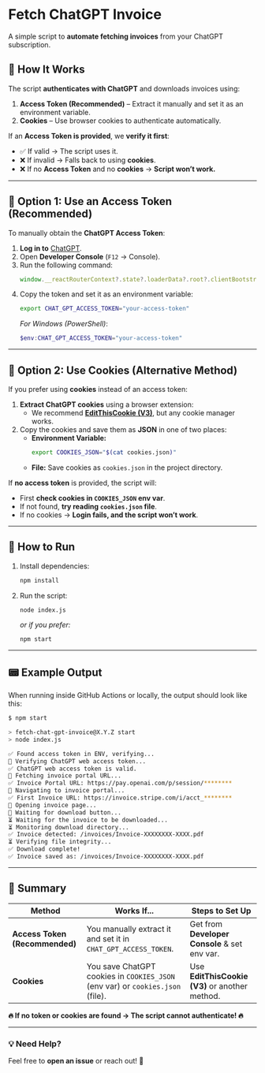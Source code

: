 # **Fetch ChatGPT Invoice**  

A simple script to **automate fetching invoices** from your ChatGPT subscription.  

## **🔹 How It Works**  
The script **authenticates with ChatGPT** and downloads invoices using:  
1. **Access Token (Recommended)** – Extract it manually and set it as an environment variable.  
2. **Cookies** – Use browser cookies to authenticate automatically.  

If an **Access Token is provided**, we **verify it first**:  
- ✅ If valid → The script uses it.  
- ❌ If invalid → Falls back to using **cookies**.  
- ❌ If no **Access Token** and no **cookies** → **Script won’t work.**  

---

## **🔑 Option 1: Use an Access Token (Recommended)**  
To manually obtain the **ChatGPT Access Token**:  
1. **Log in to** [ChatGPT](https://chat.openai.com/).  
2. Open **Developer Console** (`F12` → Console).  
3. Run the following command:  
   ```javascript
   window.__reactRouterContext?.state?.loaderData?.root?.clientBootstrap?.session?.accessToken
   ```
4. Copy the token and set it as an environment variable:  
   ```sh
   export CHAT_GPT_ACCESS_TOKEN="your-access-token"
   ```
   _For Windows (PowerShell)_:  
   ```powershell
   $env:CHAT_GPT_ACCESS_TOKEN="your-access-token"
   ```

---

## **🍪 Option 2: Use Cookies (Alternative Method)**  
If you prefer using **cookies** instead of an access token:  
1. **Extract ChatGPT cookies** using a browser extension:  
   - We recommend **[EditThisCookie (V3)](https://chromewebstore.google.com/detail/editthiscookie-v3/ojfebgpkimhlhcblbalbfjblapadhbol)**, but any cookie manager works.  
2. Copy the cookies and save them as **JSON** in one of two places:  
   - **Environment Variable:**  
     ```sh
     export COOKIES_JSON="$(cat cookies.json)"
     ```
   - **File:** Save cookies as `cookies.json` in the project directory.  

If **no access token** is provided, the script will:  
- First **check cookies in `COOKIES_JSON` env var**.  
- If not found, **try reading `cookies.json` file**.  
- If no cookies → **Login fails, and the script won’t work**.

---

## **🚀 How to Run**
1. Install dependencies:  
   ```sh
   npm install
   ```
2. Run the script:  
   ```sh
   node index.js
   ```
   _or if you prefer:_  
   ```sh
   npm start
   ```

---

## **📟 Example Output**
When running inside GitHub Actions or locally, the output should look like this:

```sh
$ npm start 

> fetch-chat-gpt-invoice@X.Y.Z start
> node index.js

✅ Found access token in ENV, verifying...
🔄 Verifying ChatGPT web access token...
✅ ChatGPT web access token is valid.
🔄 Fetching invoice portal URL...
✅ Invoice Portal URL: https://pay.openai.com/p/session/********
🔄 Navigating to invoice portal...
✅ First Invoice URL: https://invoice.stripe.com/i/acct_********
🔄 Opening invoice page...
🔄 Waiting for download button...
⏳ Waiting for the invoice to be downloaded...
⏳ Monitoring download directory...
✅ Invoice detected: /invoices/Invoice-XXXXXXXX-XXXX.pdf
⏳ Verifying file integrity...
✅ Download complete!
✅ Invoice saved as: /invoices/Invoice-XXXXXXXX-XXXX.pdf
```

---

## **📌 Summary**
| Method       | Works If...                            | Steps to Set Up |
|-------------|------------------------------------|----------------|
| **Access Token (Recommended)** | You manually extract it and set it in `CHAT_GPT_ACCESS_TOKEN`. | Get from **Developer Console** & set env var. |
| **Cookies** | You save ChatGPT cookies in `COOKIES_JSON` (env var) or `cookies.json` (file). | Use **EditThisCookie (V3)** or another method. |

**🔥 If no token or cookies are found → The script cannot authenticate! 🔥**  

---

### **💡 Need Help?**
Feel free to **open an issue** or reach out! 🚀  
